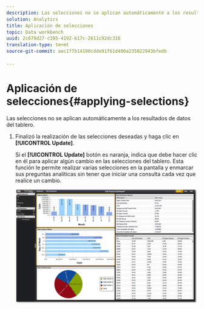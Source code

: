```yaml
---
description: Las selecciones no se aplican automáticamente a los resultados de datos del tablero.
solution: Analytics
title: Aplicación de selecciones
topic: Data workbench
uuid: 2c679d27-c395-4192-b17c-2611c92dc316
translation-type: tm+mt
source-git-commit: aec1f7b14198cdde91f61d490a235022943bfedb

---
```



# Aplicación de selecciones{#applying-selections}

Las selecciones no se aplican automáticamente a los resultados de datos del tablero.

1. Finalizó la realización de las selecciones deseadas y haga clic en **[!UICONTROL Update]**.

   Si el **[!UICONTROL Update]** botón es naranja, indica que debe hacer clic en él para aplicar algún cambio en las selecciones del tablero. Esta función le permite realizar varias selecciones en la pantalla y enmarcar sus preguntas analíticas sin tener que iniciar una consulta cada vez que realice un cambio.

   ![](assets/selection_update.png)

